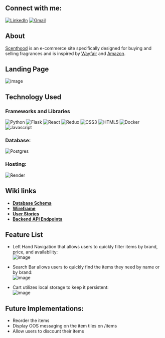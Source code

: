 ## Connect with me:
[![LinkedIn](https://img.shields.io/badge/-linkedin-%230A66C2?style=for-the-badge&logo=linkedin&logoColor=white)](https://www.linkedin.com/in/andreivorobev/)
[![Gmail](https://img.shields.io/badge/-gmail-%23EA4335?style=for-the-badge&logo=gmail&logoColor=white)](mailto:andrey.vorob1995@gmail.com)

## About
[Scenthood](https://scenthood.onrender.com/) is an e-commerce site specifically designed for buying and selling fragrances and is inspired by [Wayfair](https://www.wayfair.com/) and [Amazon](https://www.amazon.com/).

## Landing Page
![image](https://github.com/Rezident16/Scenthood/assets/137537436/a37e3d17-fc31-4e9a-9db8-e6beaa9f1e64)

## Technology Used
### Frameworks and Libraries
![Python](https://img.shields.io/badge/-Python-%233776AB?style=for-the-badge&logo=python&logoColor=white) 
![Flask](https://img.shields.io/badge/-Flask-%23000000?style=for-the-badge&logo=python&logoColor=white) 
![React](https://img.shields.io/badge/-React-%2361DAFB?style=for-the-badge&logo=react&logoColor=black) 
![Redux](https://img.shields.io/badge/-Redux-%23764ABC?style=for-the-badge&logo=react&logoColor=white) 
![CSS3](https://img.shields.io/badge/-CSS3-%231572B6?style=for-the-badge&logo=react&logoColor=white) 
![HTML5](https://img.shields.io/badge/-HTML5-%23E34F26?style=for-the-badge&logo=html5&logoColor=white)
![Docker](https://img.shields.io/badge/-Docker-%232496ED?style=for-the-badge&logo=docker&logoColor=white)
![Javascript](https://img.shields.io/badge/-JavaScript-black?style=for-the-badge&logo=javascript&logoColor=%23F7DF1E)

 ### Database:
 ![Postgres](https://img.shields.io/badge/-postgresql-%234169E1?style=for-the-badge&logo=javascript&logoColor=white)

 ### Hosting:
 ![Render](https://img.shields.io/badge/-render-%2346E3B7?style=for-the-badge&logo=render&logoColor=white)

## Wiki links
+ [**Database Schema**](https://github.com/Rezident16/Scenthood/wiki/Database-layout)
+ [**Wireframe**](https://github.com/Rezident16/Scenthood/wiki/Wireframe)
+ [**User Stories**](https://github.com/Rezident16/Scenthood/wiki/User-Stories)
+ [**Backend API Endpoints**](https://github.com/Rezident16/Scenthood/wiki/API-Endpoints)



## Feature List
* Left Hand Navigation that allows users to quickly filter items by brand, price, and availability:
   <br/>
![image](https://github.com/Rezident16/Scenthood/assets/137537436/39386043-1391-4987-853a-d956015be6ca)


* Search Bar allows users to quickly find the items they need by name or by brand:
   <br/>
![image](https://github.com/Rezident16/Scenthood/assets/137537436/dbf045ff-9d54-4ceb-add9-3add7f7a38c6)

* Cart utilizes local storage to keep it persistent:
  <br/>
![image](https://github.com/Rezident16/Scenthood/assets/137537436/a490eac9-3980-47b1-ae33-8cd311bec673)

## Future Implementations:
* Reorder the items
* Display OOS messaging on the item tiles on /items
* Allow users to discount their items

